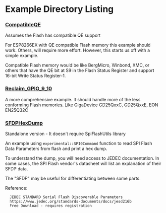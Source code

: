 # Example Directory Listing

### [CompatibleQE](https://github.com/mhightower83/SpiFlashUtils/blob/master/examples/CompatibleQE)

Assumes the Flash has compatible QE support

For ESP8266EX with QE compatible Flash memory this example should work.
Others, will require more effort. However, this starts us off with a simple example.

Compatible Flash memory would be like BergMicro, Winbond, XMC, or others that have the QE bit at S9 in the Flash Status Register and support 16-bit Write Status Register-1.

### [Reclaim_GPIO_9_10](https://github.com/mhightower83/SpiFlashUtils/blob/master/examples/Reclaim_GPIO_9_10)

A more comprehensive example. It should handle more of the less conforming Flash memories. Like GigaDevice GD25QxxC, GD25QxxE, EON EN25Q32C

### [SFDPHexDump](https://github.com/mhightower83/SpiFlashUtils/tree/master/examples/SFDPHexDump)

Standalone version - It doesn't require SpiFlashUtils library

An example using `experimental::SPI0Command` function to read SPI Flash Data Parameters from flash and print a hex dump.

To understand the dump, you will need access to JEDEC documentation. In some cases, the SPI Flash vendor's datasheet will list an explanation of their SFDP data.

The "SFDP" may be useful for differentiating between some parts.

Reference:
```
  JEDEC STANDARD Serial Flash Discoverable Parameters
  https://www.jedec.org/standards-documents/docs/jesd216b
  Free Download - requires registration
```

